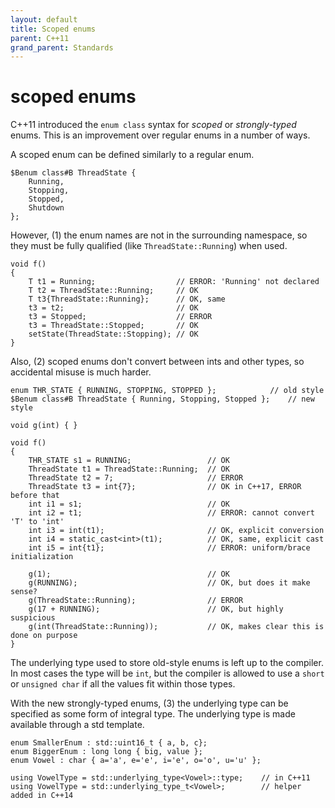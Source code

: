 ```yaml
---
layout: default
title: Scoped enums
parent: C++11
grand_parent: Standards
---
```

# scoped enums

C++11 introduced the `enum class` syntax
for *scoped* or *strongly-typed* enums.
This is an improvement over regular enums in a number of ways.

A scoped enum can be defined similarly to a regular enum.

    $Benum class#B ThreadState {
        Running,
        Stopping,
        Stopped,
        Shutdown
    };

However,
(1) the enum names are not in the surrounding namespace,
so they must be fully qualified (like `ThreadState::Running`) when used.

    void f()
    {
        T t1 = Running;                  // ERROR: 'Running' not declared
        T t2 = ThreadState::Running;     // OK
        T t3{ThreadState::Running};      // OK, same
        t3 = t2;                         // OK
        t3 = Stopped;                    // ERROR
        t3 = ThreadState::Stopped;       // OK
        setState(ThreadState::Stopping); // OK
    }

Also, (2) scoped enums don't convert between ints and other types,
so accidental misuse is much harder.

    enum THR_STATE { RUNNING, STOPPING, STOPPED };            // old style
    $Benum class#B ThreadState { Running, Stopping, Stopped };    // new style

    void g(int) { }

    void f()
    {
        THR_STATE s1 = RUNNING;                 // OK
        ThreadState t1 = ThreadState::Running;  // OK
        ThreadState t2 = 7;                     // ERROR
        ThreadState t3 = int{7};                // OK in C++17, ERROR before that
        int i1 = s1;                            // OK
        int i2 = t1;                            // ERROR: cannot convert 'T' to 'int'
        int i3 = int(t1);                       // OK, explicit conversion
        int i4 = static_cast<int>(t1);          // OK, same, explicit cast
        int i5 = int{t1};                       // ERROR: uniform/brace initialization

        g(1);                                   // OK
        g(RUNNING);                             // OK, but does it make sense?
        g(ThreadState::Running);                // ERROR
        g(17 + RUNNING);                        // OK, but highly suspicious
        g(int(ThreadState::Running));           // OK, makes clear this is done on purpose
    }

The underlying type used to store old-style enums is left up to the compiler.
In most cases the type will be `int`,
but the compiler is allowed to use a `short` or `unsigned char`
if all the values fit within those types.</p>

With the new strongly-typed enums,
(3) the underlying type can be specified as some form of integral type.
The underlying type is made available through a std template.

    enum SmallerEnum : std::uint16_t { a, b, c};
    enum BiggerEnum : long long { big, value };
    enum Vowel : char { a='a', e='e', i='e', o='o', u='u' };

    using VowelType = std::underlying_type<Vowel>::type;    // in C++11
    using VowelType = std::underlying_type_t<Vowel>;        // helper added in C++14
